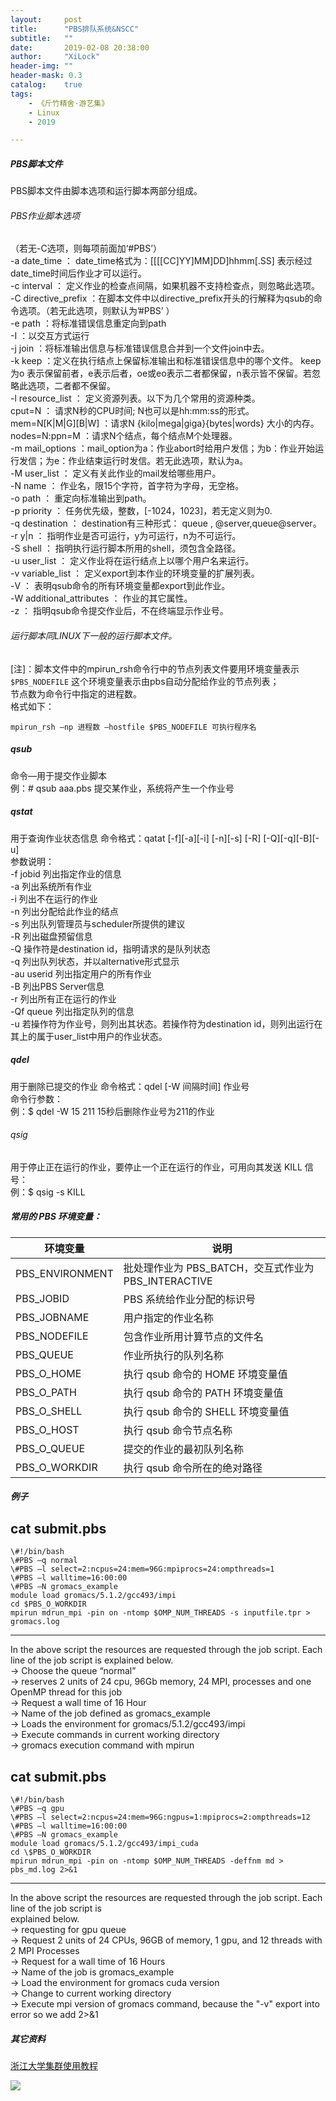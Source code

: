 ```yaml
---
layout:     post
title:      "PBS排队系统&NSCC"
subtitle:   ""
date:       2019-02-08 20:38:00
author:     "XiLock"
header-img: ""
header-mask: 0.3
catalog:    true
tags:
    - 《斤竹精舍·游艺集》
    - Linux
    - 2019

---
```

  
##### PBS脚本文件   
PBS脚本文件由脚本选项和运行脚本两部分组成。  
###### PBS作业脚本选项   
（若无-C选项，则每项前面加‘#PBS’）   
-a  date_time  ： date_time格式为：[[[[CC]YY]MM]DD]hhmm[.SS] 表示经过date_time时间后作业才可以运行。  
-c  interval   ： 定义作业的检查点间隔，如果机器不支持检查点，则忽略此选项。  
-C  directive_prefix ：在脚本文件中以directive_prefix开头的行解释为qsub的命令选项。（若无此选项，则默认为’#PBS’ ）  
-e  path       ：将标准错误信息重定向到path  
-I             ：以交互方式运行  
-j  join       ：将标准输出信息与标准错误信息合并到一个文件join中去。  
-k  keep       ：定义在执行结点上保留标准输出和标准错误信息中的哪个文件。 keep为o 表示保留前者，e表示后者，oe或eo表示二者都保留，n表示皆不保留。若忽略此选项，二者都不保留。  
-l  resource_list     ： 定义资源列表。以下为几个常用的资源种类。  
    cput=N            ： 请求N秒的CPU时间; N也可以是hh:mm:ss的形式。  
    mem=N[K|M|G][B|W] ：请求N {kilo|mega|giga}{bytes|words} 大小的内存。  
    nodes=N:ppn=M     ：请求N个结点，每个结点M个处理器。  
-m  mail_options  ：mail_option为a：作业abort时给用户发信；为b：作业开始运行发信；为e：作业结束运行时发信。若无此选项，默认为a。  
-M  user_list     ： 定义有关此作业的mail发给哪些用户。  
-N  name          ： 作业名，限15个字符，首字符为字母，无空格。  
-o  path          ： 重定向标准输出到path。  
-p  priority      ： 任务优先级，整数，[-1024，1023]，若无定义则为0.  
-q  destination   ： destination有三种形式： queue , @server,queue@server。  
-r  y|n           ： 指明作业是否可运行，y为可运行，n为不可运行。  
-S  shell         ： 指明执行运行脚本所用的shell，须包含全路径。  
-u  user_list     ： 定义作业将在运行结点上以哪个用户名来运行。  
-v  variable_list ： 定义export到本作业的环境变量的扩展列表。  
-V                ： 表明qsub命令的所有环境变量都export到此作业。  
-W  additional_attributes  ： 作业的其它属性。  
-z                ： 指明qsub命令提交作业后，不在终端显示作业号。  
  
###### 运行脚本同LINUX下一般的运行脚本文件。  
[注]：脚本文件中的mpirun_rsh命令行中的节点列表文件要用环境变量表示 `$PBS_NODEFILE` 这个环境变量表示由pbs自动分配给作业的节点列表；  
节点数为命令行中指定的进程数。  
格式如下：  

`mpirun_rsh –np 进程数 –hostfile $PBS_NODEFILE 可执行程序名`  
  
##### qsub   
命令—用于提交作业脚本  
例：# qsub  aaa.pbs         提交某作业，系统将产生一个作业号  
    
##### qstat   
用于查询作业状态信息 命令格式：qatat [-f][-a][-i] [-n][-s] [-R] [-Q][-q][-B][-u]  
参数说明：  
-f  jobid  列出指定作业的信息   
-a         列出系统所有作业  
-i         列出不在运行的作业  
-n         列出分配给此作业的结点  
-s         列出队列管理员与scheduler所提供的建议  
-R         列出磁盘预留信息  
-Q         操作符是destination id，指明请求的是队列状态     
-q         列出队列状态，并以alternative形式显示  
-au userid 列出指定用户的所有作业  
-B         列出PBS Server信息  
-r         列出所有正在运行的作业  
-Qf queue  列出指定队列的信息  
-u         若操作符为作业号，则列出其状态。若操作符为destination id，则列出运行在其上的属于user_list中用户的作业状态。  
  
##### qdel   
用于删除已提交的作业 命令格式：qdel  [-W 间隔时间] 作业号  
命令行参数：  
例：\$ qdel -W 15 211 15秒后删除作业号为211的作业  
  
###### qsig  
用于停止正在运行的作业，要停止一个正在运行的作业，可用向其发送 KILL 信号：  
例：\$ qsig -s KILL <job ID>  
  
  
##### 常用的 PBS 环境变量：  
  
|环境变量|说明|  
|------|------|  
|PBS_ENVIRONMENT|批处理作业为 PBS_BATCH，交互式作业为 PBS_INTERACTIVE|  
|PBS_JOBID|PBS 系统给作业分配的标识号|  
|PBS_JOBNAME|用户指定的作业名称|  
|PBS_NODEFILE|包含作业所用计算节点的文件名|  
|PBS_QUEUE|作业所执行的队列名称|  
|PBS_O_HOME|执行 qsub 命令的 HOME 环境变量值|  
|PBS_O_PATH|执行 qsub 命令的 PATH 环境变量值|  
|PBS_O_SHELL|执行 qsub 命令的 SHELL 环境变量值|  
|PBS_O_HOST|执行 qsub 命令节点名称|  
|PBS_O_QUEUE|提交的作业的最初队列名称|  
|PBS_O_WORKDIR|执行 qsub 命令所在的绝对路径|  
  
##### 例子  
cat submit.pbs  
-------------------------------------------------------------------  

```
\#!/bin/bash  
\#PBS –q normal  
\#PBS –l select=2:ncpus=24:mem=96G:mpiprocs=24:ompthreads=1  
\#PBS –l walltime=16:00:00  
\#PBS –N gromacs_example  
module load gromacs/5.1.2/gcc493/impi  
cd $PBS_O_WORKDIR  
mpirun mdrun_mpi -pin on -ntomp $OMP_NUM_THREADS -s inputfile.tpr > gromacs.log  
```

-------------------------------------------------------------------  
In the above script the resources are requested through the job script. Each line of the job script is explained below.  
-> Choose the queue “normal”  
-> reserves 2 units of 24 cpu, 96Gb memory, 24 MPI, processes and one OpenMP thread for this job  
-> Request a wall time of 16 Hour  
-> Name of the job defined as gromacs_example  
-> Loads the environment for gromacs/5.1.2/gcc493/impi  
-> Execute commands in current working directory  
-> gromacs execution command with mpirun  
  
cat submit.pbs  
-------------------------------------------------------------------  

```
\#!/bin/bash  
\#PBS –q gpu  
\#PBS –l select=2:ncpus=24:mem=96G:ngpus=1:mpiprocs=2:ompthreads=12  
\#PBS –l walltime=16:00:00  
\#PBS –N gromacs_example  
module load gromacs/5.1.2/gcc493/impi_cuda  
cd \$PBS_O_WORKDIR  
mpirun mdrun_mpi -pin on -ntomp $OMP_NUM_THREADS -deffnm md > pbs_md.log 2>&1  
```

-------------------------------------------------------------------  
In the above script the resources are requested through the job script. Each line of the job script is  
explained below.  
-> requesting for gpu queue  
-> Request 2 units of 24 CPUs, 96GB of memory, 1 gpu, and 12 threads with 2 MPI Processes  
-> Request for a wall time of 16 Hours  
-> Name of the job is gromacs_example  
-> Load the environment for gromacs cuda version  
-> Change to current working directory  
-> Execute mpi version of gromacs command, because the "-v" export into error so we add 2>&1


##### 其它资料
[浙江大学集群使用教程](https://molakirlee.github.io/attachment/cluster_ZheJiangUniversity.ppt)


![](/img/wc-tail.GIF)

